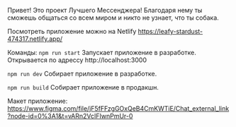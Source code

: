 Привет! Это проект Лучшего Мессенджера! Благодаря нему ты сможешь общаться со всем миром и никто не узнает, что ты собака.

Посмотреть приложение можно на Netlify https://leafy-stardust-474317.netlify.app/

Команды:
`npm run start`
Запускает приложение в разработке. Открывается по адрессу http://localhost:3000

`npm run dev`
Собирает приложение в разработке.

`npm run build`
Собирает приложение в продакшн.

Макет приложение:
https://www.figma.com/file/jF5fFFzgGOxQeB4CmKWTiE/Chat_external_link?node-id=0%3A1&t=vARn2VcIFIwnPmUr-0
